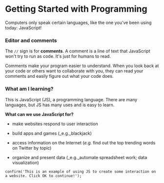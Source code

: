 # **Getting Started with Programming**

Computers only speak certain languages, like the one you've been using today: JavaScript!

### **Editor and comments**

The `//` sign is for **comments**. A comment is a line of text that JavaScript won't try to run as code. It's just for humans to read.

Comments make your program easier to understand. When you look back at your code or others want to collaborate with you, they can read your comments and easily figure out what your code does.

### **What am I learning?**

This is JavaScript \(JS\), a programming language. There are many languages, but JS has many uses and is easy to learn.

**What can we use JavaScript for?**

* make websites respond to user interaction
* build apps and games \(\_e.g.\_blackjack\)

* access information on the Internet \(_e.g._ find out the top trending words on Twitter by topic\)

* organize and present data \(\_e.g.\_automate spreadsheet work; data visualization\)

```
confirm('This is an example of using JS to create some interaction on a website. Click OK to continue!');
```

